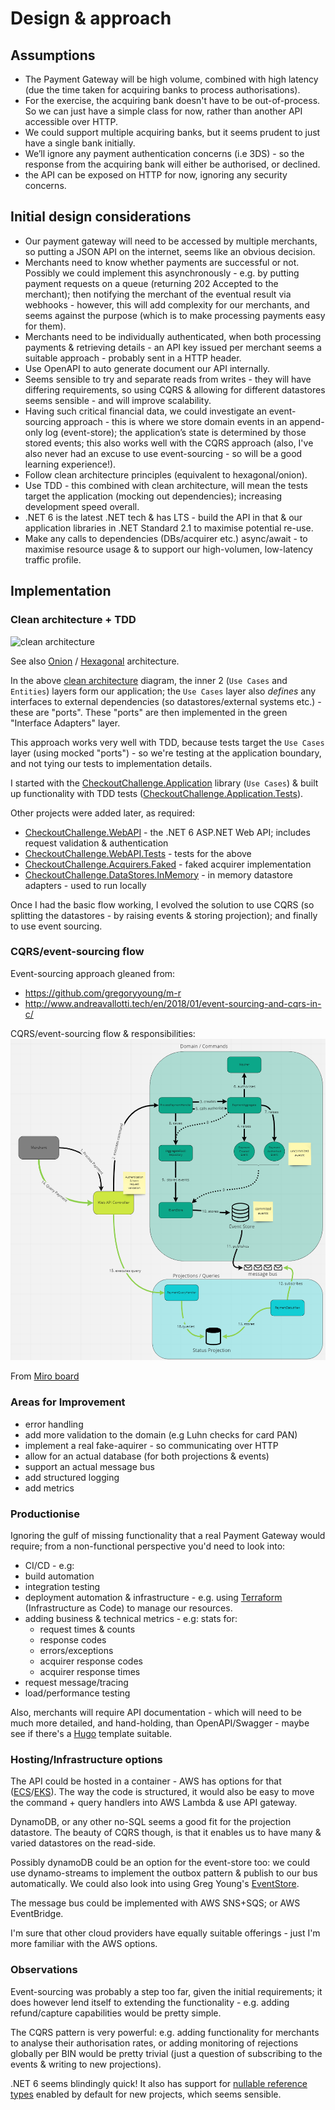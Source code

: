 # Design & approach

## Assumptions

* The Payment Gateway will be high volume, combined with high latency (due the time taken for acquiring banks to process authorisations).
* For the exercise, the acquiring bank doesn't have to be out-of-process. So we can just have a simple class for now, rather than another API accessible over HTTP.
* We could support multiple acquiring banks, but it seems prudent to just have a single bank initially.
* We’ll ignore any payment authentication concerns (i.e 3DS) - so the response from the acquiring bank will either be authorised, or declined.
* the API can be exposed on HTTP for now, ignoring any security concerns.
 

## Initial design considerations

* Our payment gateway will need to be accessed by multiple merchants, so putting a JSON API on the internet, seems like an obvious decision.
* Merchants need to know whether payments are successful or not. Possibly we could implement this asynchronously - e.g. by putting payment requests on a queue (returning 202 Accepted to the merchant); then notifying the merchant of the eventual result via webhooks - however, this will add complexity for our merchants, and seems against the purpose (which is to make processing payments easy for them).
* Merchants need to be individually authenticated, when both processing payments & retrieving details - an API key issued per merchant seems a suitable approach - probably sent in a HTTP header.
* Use OpenAPI to auto generate document our API internally.
* Seems sensible to try and separate reads from writes - they will have differing requirements, so using CQRS & allowing for different datastores seems sensible - and will improve scalability.
* Having such critical financial data, we could investigate an event-sourcing approach - this is where we store domain events in an append-only log (event-store); the application’s state is determined by those stored events; this also works well with the CQRS approach (also, I've also never had an excuse to use event-sourcing - so will be a good learning experience!).
* Follow clean architecture principles (equivalent to hexagonal/onion).
* Use TDD - this combined with clean architecture, will mean the tests target the application (mocking out dependencies); increasing development speed overall.
* .NET 6 is the latest .NET tech & has LTS - build the API in that & our application libraries in .NET Standard 2.1 to maximise potential re-use.
* Make any calls to dependencies (DBs/acquirer etc.) async/await - to maximise resource usage & to support our high-volumen, low-latency traffic profile.

## Implementation

### Clean architecture + TDD

![clean architecture](https://blog.cleancoder.com/uncle-bob/images/2012-08-13-the-clean-architecture/CleanArchitecture.jpg)

See also [Onion](https://jeffreypalermo.com/2008/07/the-onion-architecture-part-1/) / [Hexagonal](https://alistair.cockburn.us/hexagonal-architecture/) architecture.

In the above [clean architecture](https://blog.cleancoder.com/uncle-bob/2012/08/13/the-clean-architecture.html) diagram, the inner 2 (`Use Cases` and `Entities`) layers form our application; the `Use Cases` layer also _defines_ any interfaces to external dependencies (so datastores/external systems etc.) - these are "ports". These "ports" are then implemented in the green "Interface Adapters" layer.

This approach works very well with TDD, because tests target the `Use Cases` layer (using mocked "ports") - so we're testing at the application boundary, and not tying our tests to implementation details.

I started with the [CheckoutChallenge.Application](https://github.com/roblascelles/CKOChallenge/tree/master/src/CheckoutChallenge.Application) library (`Use Cases`) & built up functionality with TDD tests ([CheckoutChallenge.Application.Tests](https://github.com/roblascelles/CKOChallenge/tree/master/test/CheckoutChallenge.Application.Tests)).

Other projects were added later, as required:

* [CheckoutChallenge.WebAPI](https://github.com/roblascelles/CKOChallenge/tree/master/src/CheckoutChallenge.WebAPI) - the .NET 6 ASP.NET Web API; includes request validation & authentication
* [CheckoutChallenge.WebAPI.Tests](https://github.com/roblascelles/CKOChallenge/tree/master/test/CheckoutChallenge.WebAPI.Tests) - tests for the above
* [CheckoutChallenge.Acquirers.Faked](https://github.com/roblascelles/CKOChallenge/tree/master/src/CheckoutChallenge.Acquirers.Faked) - faked acquirer implementation
* [CheckoutChallenge.DataStores.InMemory](https://github.com/roblascelles/CKOChallenge/tree/master/src/CheckoutChallenge.DataStores.InMemory) - in memory datastore adapters - used to run locally

Once I had the basic flow working, I evolved the solution to use CQRS (so splitting the datastores - by raising events & storing projection); and finally to use event sourcing.

### CQRS/event-sourcing flow 

Event-sourcing approach gleaned from:
* https://github.com/gregoryyoung/m-r  
* http://www.andreavallotti.tech/en/2018/01/event-sourcing-and-cqrs-in-c/ 


CQRS/event-sourcing flow & responsibilities:
![flow](cqrs-es-flow.png)

From [Miro board](https://miro.com/app/board/uXjVOP8QxT8=/?invite_link_id=60414425877)



### Areas for Improvement
* error handling
* add more validation to the domain (e.g Luhn checks for card PAN)
* implement a real fake-aquirer - so communicating over HTTP
* allow for an actual database (for both projections & events)
* support an actual message bus
* add structured logging
* add metrics

### Productionise
Ignoring the gulf of missing functionality that a real Payment Gateway would require; from a non-functional perspective you'd need to look into:

* CI/CD - e.g:
 * build automation
 * integration testing
 * deployment automation & infrastructure - e.g. using [Terraform](https://www.terraform.io/) (Infrastructure as Code) to manage our resources.
* adding business & technical metrics - e.g: stats for:
  * request times & counts
  * response codes
  * errors/exceptions
  * acquirer response codes
  * acquirer response times
* request message/tracing 
* load/performance testing
  
Also, merchants will require API documentation - which will need to be much more detailed, and hand-holding, than OpenAPI/Swagger - maybe see if there's a [Hugo](https://gohugo.io/) template suitable.


### Hosting/Infrastructure options

The API could be hosted in a container - AWS has options for that ([ECS](https://aws.amazon.com/ecs/)/[EKS](https://aws.amazon.com/eks/)). The way the code is structured, it would also be easy to move the command + query handlers into AWS Lambda & use API gateway.

DynamoDB, or any other no-SQL seems a good fit for the projection datastore. The beauty of CQRS though, is that it enables us to have many & varied datastores on the read-side.

Possibly dynamoDB could be an option for the event-store too: we could use dynamo-streams to implement the outbox pattern & publish to our bus automatically. We could also look into using Greg Young's [EventStore](https://www.eventstore.com/eventstoredb).

The message bus could be implemented with AWS SNS+SQS; or AWS EventBridge.

I'm sure that other cloud providers have equally suitable offerings - just I'm more familiar with the AWS options.

### Observations

Event-sourcing was probably a step too far, given the initial requirements;  it does however lend itself to extending the functionality - e.g. adding refund/capture capabilities would be pretty simple.

The CQRS pattern is very powerful: e.g. adding functionality for merchants to analyse their authorisation rates, or adding monitoring of rejections globally per BIN would be pretty trivial (just a question of subscribing to the events & writing to new projections).

.NET 6 seems blindingly quick! It also has support for [nullable reference types](https://docs.microsoft.com/en-us/dotnet/csharp/nullable-references) enabled by default for new projects, which seems sensible. 

